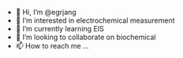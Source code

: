 - 👋 Hi, I’m @egrjang
- 👀 I’m interested in electrochemical measurement
- 🌱 I’m currently learning EIS
- 💞️ I’m looking to collaborate on biochemical
- 📫 How to reach me ...

<!---
egrjang/egrjang is a ✨ special ✨ repository because its `README.md` (this file) appears on your GitHub profile.
You can click the Preview link to take a look at your changes.
--->
